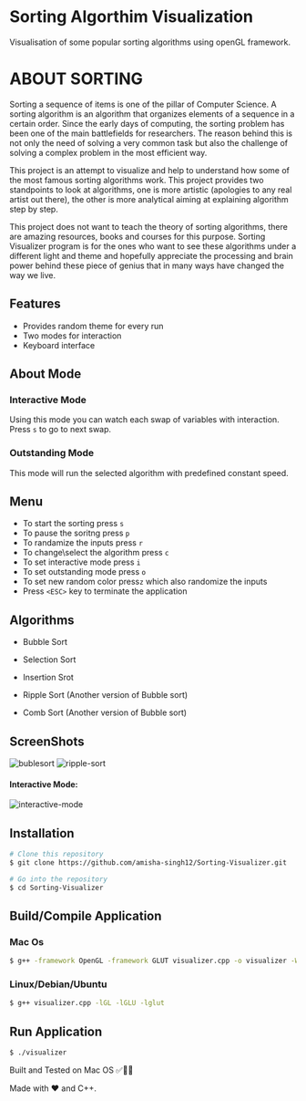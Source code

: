 # Sorting Algorthim Visualization
Visualisation of some popular sorting algorithms using openGL framework. 

# ABOUT SORTING
Sorting a sequence of items is one of the pillar of Computer Science.
A sorting algorithm is an algorithm that organizes elements of a sequence in a certain order. Since the early days of computing, the sorting problem has been one of the main battlefields for researchers. The reason behind this is not only the need of solving a very common task but also the challenge of solving a complex problem in the most efficient way.

This project is an attempt to visualize and help to understand how some of the most famous sorting algorithms work. This project provides two standpoints to look at algorithms, one is more artistic (apologies to any real artist out there), the other is more analytical aiming at explaining algorithm step by step.

This project does not want to teach the theory of sorting algorithms, there are amazing resources, books and courses for this purpose. Sorting Visualizer program is for the ones who want to see these algorithms under a different light and theme and hopefully appreciate the processing and brain power behind these piece of genius that in many ways have changed the way we live.

## Features
- Provides random theme for every run
- Two modes for interaction
- Keyboard interface

## About Mode
### Interactive Mode
Using this mode you can watch each swap of variables with interaction. 
Press `s` to go to next swap.

### Outstanding Mode
This mode will run the selected algorithm with predefined constant speed.

## Menu
- To start the sorting press `s`
- To pause the soritng press `p`
- To randamize the inputs press `r`
- To change\select the algorithm press `c`
- To set interactive mode press `i`
- To set outstanding mode press `o`
- To set new random color press`z` which also randomize the inputs
- Press `<ESC>` key to terminate the application

## Algorithms 
- Bubble Sort

- Selection Sort

- Insertion Srot

- Ripple Sort (Another version of Bubble sort)

- Comb Sort (Another version of Bubble sort)

## ScreenShots
![bublesort](https://user-images.githubusercontent.com/60929919/97009257-80b09800-1561-11eb-9dd9-ddb24da965f0.png)
![ripple-sort](https://user-images.githubusercontent.com/60929919/97009411-b190cd00-1561-11eb-9664-42d591652e97.gif)

#### Interactive Mode:
![interactive-mode](https://user-images.githubusercontent.com/60929919/97009445-b9507180-1561-11eb-8645-a9673339f620.gif)

## Installation 
```bash
# Clone this repository
$ git clone https://github.com/amisha-singh12/Sorting-Visualizer.git

# Go into the repository
$ cd Sorting-Visualizer
```

## Build/Compile Application
### Mac Os
```bash
$ g++ -framework OpenGL -framework GLUT visualizer.cpp -o visualizer -Wno-deprecated
```
### Linux/Debian/Ubuntu
```bash 
$ g++ visualizer.cpp -lGL -lGLU -lglut
```
## Run Application
```bash
$ ./visualizer
```
Built and Tested on Mac OS ✅👍🏻


Made with :heart: and C++.
